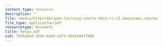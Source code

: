 ```yaml
---
content_type: resource
description: ''
file: /media/https%3A/open-learning-course-data-rc.s3.amazonaws.com/mas-666-developmental-entrepreneurship-fall-2003/7d5526e03b4e6eb9a5f30144a947fd68_kenya.pdf
file_type: application/pdf
resourcetype: Document
title: kenya.pdf
uid: 7d5526e0-3b4e-6eb9-a5f3-0144a947fd68
---
```

